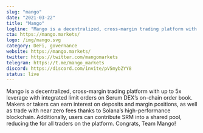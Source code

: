 ```yaml
---
slug: "mango"
date: "2021-03-22"
title: "Mango"
logline: "Mango is a decentralized, cross-margin trading platform with up to 5x leverage with integrated limit orders on Serum DEX’s on-chain order book."
cta: https://mango.markets/
logo: /img/mango.svg
category: DeFi, governance
website: https://mango.markets/
twitter: https://twitter.com/mangomarkets
telegram: https://t.me/mango_markets
discord: https://discord.com/invite/pV5mybZYY8
status: live
---
```


Mango is a decentralized, cross-margin trading platform with up to 5x leverage with integrated limit orders on Serum DEX’s on-chain order book. Makers or takers can earn interest on deposits and margin positions, as well as trade with near zero fees thanks to Solana’s high-performance blockchain. Additionally, users can contribute SRM into a shared pool, reducing the for all traders on the platform. Congrats, Team Mango!
